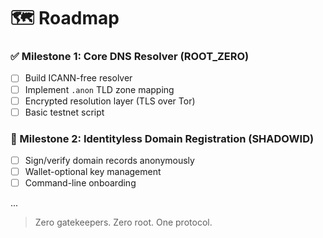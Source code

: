 # 🗺️ Roadmap

### ✅ Milestone 1: Core DNS Resolver (ROOT_ZERO)
- [ ] Build ICANN-free resolver
- [ ] Implement `.anon` TLD zone mapping
- [ ] Encrypted resolution layer (TLS over Tor)
- [ ] Basic testnet script

### 🧱 Milestone 2: Identityless Domain Registration (SHADOWID)
- [ ] Sign/verify domain records anonymously
- [ ] Wallet-optional key management
- [ ] Command-line onboarding

...

> Zero gatekeepers. Zero root. One protocol.
